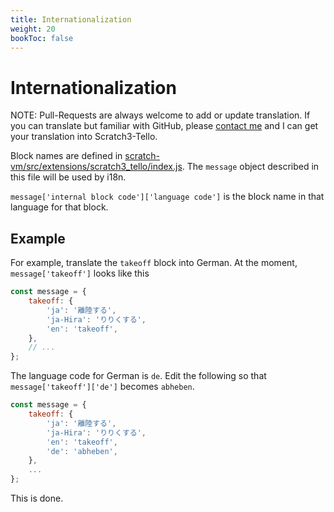 ```yaml
---
title: Internationalization
weight: 20
bookToc: false
---
```


# Internationalization

NOTE: Pull-Requests are always welcome to add or update translation. If you can translate but familiar with GitHub, please [contact me](../../contact/) and I can get your translation into Scratch3-Tello.

Block names are defined in [scratch-vm/src/extensions/scratch3_tello/index.js](https://github.com/kebhr/scratch3-tello/blob/master/scratch-vm/src/extensions/scratch3_tello/index.js). The `message` object described in this file will be used by i18n.

`message['internal block code']['language code']` is the block name in that language for that block.

## Example
For example, translate the `takeoff` block into German. At the moment, `message['takeoff']` looks like this

```javascript
const message = {
    takeoff: {
        'ja': '離陸する',
        'ja-Hira': 'りりくする',
        'en': 'takeoff',
    },
    // ...
};
```

The language code for German is `de`. Edit the following so that `message['takeoff']['de']` becomes `abheben`.

```javascript
const message = {
    takeoff: {
        'ja': '離陸する',
        'ja-Hira': 'りりくする',
        'en': 'takeoff',
        'de': 'abheben',
    },
    ...
};
```

This is done.